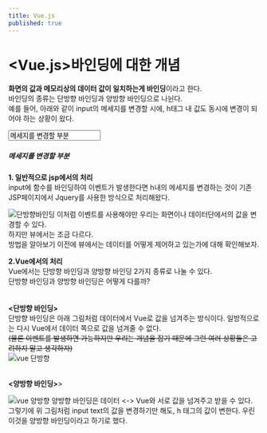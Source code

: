 ```yaml
---
title: Vue.js 
published: true
---
```


# [](#header-1)<Vue.js>바인딩에 대한 개념

**화면의 값과 메모리상의 데이터 값이 일치하는게 바인딩**이라고 한다.<br>
바인딩의 종류는 단방향 바인딩과 양방향 바인딩으로 나뉜다.<br>
예를 들어, 아래와 같이 input의 메세지를 변경할 시에, h태그 내 값도 동시에 변경이 되어야 하는 상황이 왔다. <br>

<input type="text" value="메세지를 변경할 부분">
<h5>메세지를 변경할 부분</h5>


**1. 일반적으로 jsp에서의 처리**<br>
input에 함수를 바인딩하여 이벤트가 발생한다면 h내의 메세지를 변경하는 것이 기존 JSP페이지에서 Jquery를 사용한 방식으로 처리해왔다.<br>

![단방향바인딩](https://user-images.githubusercontent.com/54430432/128470591-a8e08251-23fb-4ca9-9955-2234e521bb63.png)
이처럼 이벤트를 사용해야만 우리는 화면이나 데이터단에서의 값을 변경할 수 있다.<br>
하지만 뷰에서는 조금 다르다.<br> 방법을 알아보기 이전에 뷰에서는 데이터를 어떻게 제어하고 있는가에 대해 확인해보자.

**2.Vue에서의 처리**<br>
Vue에서는 단방향 바인딩과 양방향 바인딩 2가지 종류로 나눌 수 있다.<br>
단방향 바인딩과 양방향 바인딩은 어떻게 다를까?<br>
<br>
<br>
**<단방향 바인딩>**<br>
단방향 바인딩은 아래 그림처럼 데이터에서 Vue로 값을 넘겨주는 방식이다. 일방적으로는 다시 Vue에서 데이터 쪽으로 값을 넘겨줄 수 없다.<br>
~~(물론 이벤트를 발생하면 가능하지만 우리는 개념을 잡기 때문에 그런 여러 상황들은 고려하지 말고 생각하자)~~<br>
![vue 단방향](https://user-images.githubusercontent.com/54430432/128470855-88a57fd6-9b4d-43bb-8810-6e124cc14ad9.png)
<br>
<br>

**<양방향 바인딩>**><br>

![vue 양방향](https://user-images.githubusercontent.com/54430432/128470878-2cf188b7-6d0d-4bba-8d8b-a7c8396143ec.png)
양방향 바인딩은 데이터 <-> Vue와 서로 값을 넘겨주고 받을 수 있다.
그렇기에 위 그림처럼 input text의 값을 변경하기만 해도, h 태그의 값이 변한다.
우린 이것을 양방향 바인딩이라고 하기로 했다.




